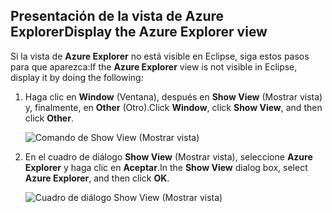 ## <a name="display-the-azure-explorer-view"></a><span data-ttu-id="2f6a4-101">Presentación de la vista de Azure Explorer</span><span class="sxs-lookup"><span data-stu-id="2f6a4-101">Display the Azure Explorer view</span></span>

<span data-ttu-id="2f6a4-102">Si la vista de **Azure Explorer** no está visible en Eclipse, siga estos pasos para que aparezca:</span><span class="sxs-lookup"><span data-stu-id="2f6a4-102">If the **Azure Explorer** view is not visible in Eclipse, display it by doing the following:</span></span>

1. <span data-ttu-id="2f6a4-103">Haga clic en **Window** (Ventana), después en **Show View** (Mostrar vista) y, finalmente, en **Other** (Otro).</span><span class="sxs-lookup"><span data-stu-id="2f6a4-103">Click **Window**, click **Show View**, and then click **Other**.</span></span>

   ![Comando de Show View (Mostrar vista)](../media/azure-toolkit-for-eclipse-show-azure-explorer/show-az-exp-01.png)

2. <span data-ttu-id="2f6a4-105">En el cuadro de diálogo **Show View** (Mostrar vista), seleccione **Azure Explorer** y haga clic en **Aceptar**.</span><span class="sxs-lookup"><span data-stu-id="2f6a4-105">In the **Show View** dialog box, select **Azure Explorer**, and then click **OK**.</span></span>

   ![Cuadro de diálogo Show View (Mostrar vista)](../media/azure-toolkit-for-eclipse-show-azure-explorer/show-az-exp-02.png)

